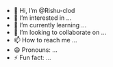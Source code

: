 - 👋 Hi, I’m @Rishu-clod
- 👀 I’m interested in ...
- 🌱 I’m currently learning ...
- 💞️ I’m looking to collaborate on ...
- 📫 How to reach me ...
- 😄 Pronouns: ...
- ⚡ Fun fact: ...

<!---
Rishu-clod/Rishu-clod is a ✨ special ✨ repository because its `README.md` (this file) appears on your GitHub profile.
You can click the Preview link to take a look at your changes.
--->
